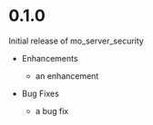 # 0.1.0

Initial release of mo_server_security

* Enhancements
  * an enhancement

* Bug Fixes
  * a bug fix
